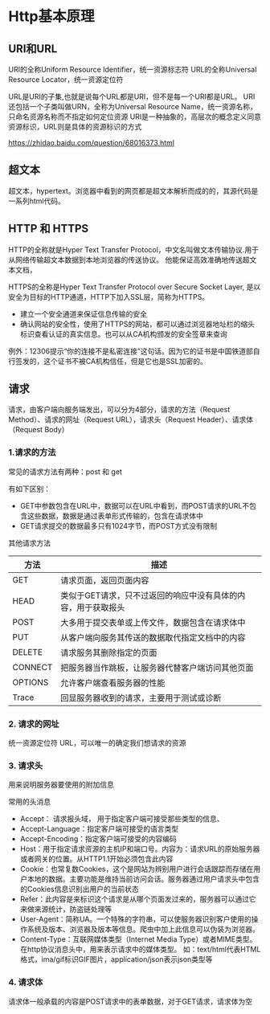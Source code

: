 # Http基本原理

##  URI和URL
URI的全称Uniform Resource Identifier，统一资源标志符
URL的全称Universal Resource  Locator，统一资源定位符

URL是URI的子集,也就是说每个URL都是URI，但不是每一个URI都是URL。
URI还包括一个子类叫做URN，全称为Universal Resource Name，统一资源名称，只命名资源名称而不指定如何定位资源
URI是一种抽象的，高层次的概念定义同意资源标识，URL则是具体的资源标识的方式

https://zhidao.baidu.com/question/68016373.html

## 超文本
超文本，hypertext。浏览器中看到的网页都是超文本解析而成的的，其源代码是一系列html代码。

## HTTP 和  HTTPS
HTTP的全称就是Hyper Text Transfer Protocol，中文名叫做文本传输协议.用于从网络传输超文本数据到本地浏览器的传送协议。
他能保证高效准确地传送超文本文档，

HTTPS的全称是Hyper Text Transfer  Protocol over Secure Socket Layer, 是以安全为目标的HTTP通道，HTTP下加入SSL层，简称为HTTPS。

-  建立一个安全通道来保证信息传输的安全
-  确认网站的安全性，使用了HTTPS的网站，都可以通过浏览器地址栏的缩头标识查看认证的真实信息。也可以从CA机构颁发的安全签章来查询

例外：12306提示“你的连接不是私密连接”这句话。因为它的证书是中国铁道部自行签发的，这个证书不被CA机构信任，但是它也是SSL加密的。

## 请求

请求，由客户端向服务端发出，可以分为4部分，请求的方法（Request Method）、请求的网址（Request  URL），请求头（Request Header）、请求体（Request Body）

###  1.请求的方法
常见的请求方法有两种：post 和  get

有如下区别：

- GET中参数包含在URL中，数据可以在URL中看到，而POST请求的URL不包含这些数据，数据是通过表单形式传输的，包含在请求体中
- GET请求提交的数据最多只有1024字节，而POST方式没有限制


其他请求方法

| 方法 | 描述 | 
| ------ | ------ | 
| GET | 请求页面，返回页面内容 | 
| HEAD | 类似于GET请求，只不过返回的响应中没有具体的内容，用于获取报头 |
| POST | 大多用于提交表单或上传文件，数据包含在请求体中 | 
| PUT | 从客户端向服务其传送的数据取代指定文档中的内容 | 
| DELETE | 请求服务其删除指定的页面 | 
| CONNECT | 把服务器当作跳板，让服务器代替客户端访问其他页面 | 
| OPTIONS | 允许客户端查看服务器的性能 | 
| Trace | 回显服务器收到的请求，主要用于测试或诊断 | 

### 2. 请求的网址
统一资源定位符  URL，可以唯一的确定我们想请求的资源

### 3. 请求头
用来说明服务器要使用的附加信息

常用的头消息

- Accept： 请求报头域， 用于指定客户端可接受那些类型的信息、
- Accept-Language：指定客户端可接受的语言类型
- Accept-Encoding：指定客户端可接受的内容编码
- Host：用于指定请求资源的主机IP和端口号。内容为：请求URL的原始服务器或者网关的位置。从HTTP1.1开始必须包含此内容
- Cookie：也常复数Cookies，这个是网站为辨别用户进行会话跟踪而存储在用户本地的数据。主要功能是维持当前访问会话。服务器通过用户请求头中包含的Cookies信息识别出用户的当前状态
- Refer：此内容是来标识这个请求是从哪个页面发过来的，服务器可以通过它来做来源统计，防盗链处理等
- User-Agent：简称UA。一个特殊的字符串，可以使服务器识别客户使用的操作系统及版本、浏览器及版本等信息。爬虫中加上此信息可以伪装为浏览器。
- Content-Type：互联网媒体类型（Internet Media  Type）或者MIME类型。在http协议消息头中，用来表示请求中的媒体类型。
如：text/html代表HTML格式，ima/gif标识GIF图片，application/json表示json类型等

###  4. 请求体
请求体一般承载的内容是POST请求中的表单数据，对于GET请求，请求体为空